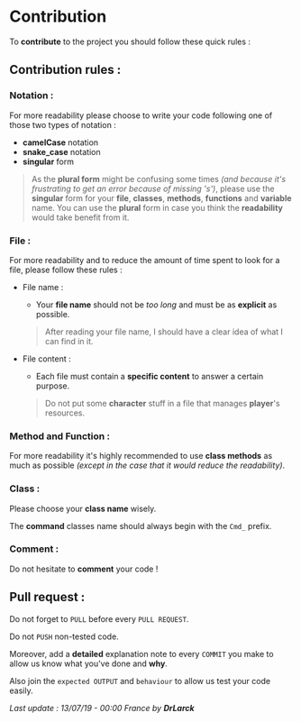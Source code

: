 # Contribution 

To **contribute** to the project you should follow these quick rules :

## Contribution rules :

### Notation :

For more readability please choose to write your code following one of those two types of notation :

- **camelCase** notation
- **snake_case** notation
- **singular** form

> As the **plural form** might be confusing some times *(and because it's frustrating to get an error because of missing 's')*, please use the **singular** form for your **file**, **classes**, **methods**, **functions** and **variable** name. You can use the **plural** form in case you think the **readability** would take benefit from it.

### File :

For more readability and to reduce the amount of time spent to look for a file, please follow these rules :

- File name :
    - Your **file name** should not be *too long* and must be as **explicit** as possible.
    
    > After reading your file name, I should have a clear idea of what I can find in it.

- File content :
    - Each file must contain a **specific content** to answer a certain purpose.

    > Do not put some **character** stuff in a file that manages **player**'s resources.

### Method and Function :

For more readability it's highly recommended to use **class methods** as much as possible *(except in the case that it would reduce the readability)*.

### Class :

Please choose your **class name** wisely.

The **command** classes name should always begin with the `Cmd_` prefix.

### Comment :

Do not hesitate to **comment** your code !

## Pull request :

Do not forget to `PULL` before every `PULL REQUEST`.

Do not `PUSH` non-tested code.

Moreover, add a **detailed** explanation note to every `COMMIT` you make to allow us know what you've done and **why**.

Also join the `expected OUTPUT` and `behaviour` to allow us test your code easily.

*Last update : 13/07/19 - 00:00 France by **DrLarck***